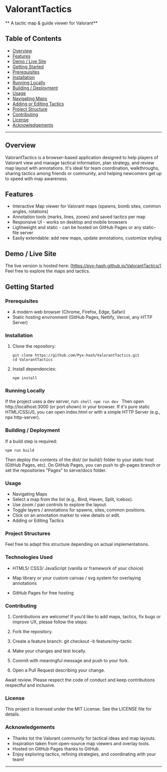 # ValorantTactics
** A tactic map & guide viewer for Valorant**

## Table of Contents
- [Overview](#overview)
- [Features](#features)
- [Demo / Live Site](#demo--live-site)
- [Getting Started](#getting-started)
- [Prerequisites](#prerequisites)
- [Installation](#installation)
- [Running Locally](#running-locally)
- [Building / Deployment](#building--deployment)
- [Usage](#usage)
- [Navigating Maps](#navigating-maps)
- [Adding or Editing Tactics](#adding-or-editing-tactics)
- [Project Structure](#project-structure)
- [Contributing](#contributing)
- [License](#license)
- [Acknowledgements](#acknowledgements)

---

## Overview
ValorantTactics is a browser-based application designed to help players of Valorant view and manage tactical information, plan strategy, and review map layout with annotations. It's ideal for team coordination, walkthroughs, sharing tactics among friends or community, and helping newcomers get up to speed with map awareness.

## Features
- Interactive Map viewer for Valorant maps (spawns, bomb sites, common angles, rotations)
- Annotation tools (marks, lines, zones) and saved tactics per map
- Responsive UI - works on desktop and mobile browsers
- Lightweight and static - can be hosted on GitHub Pages or any static-file server
- Easily extendable: add new maps, update annotations, customize styling

## Demo / Live Site
The live version is hosted here:
[https://pyx-hash.github.io/ValorantTactics/] Feel free to explore the maps and tactics.

## Getting Started

### Prerequisites
- A modern web browser (Chrome, Firefox, Edge, Safari)
- Static hosting environment (GitHub Pages, Netlify, Vercel, any HTTP Server)

### Installation
1. Clone the repository:
    ```shell
    git clone https://github.com/Pyx-hash/ValorantTactics.git
    cd ValorantTactics
    ```
2. Install dependencies:
    ```shell
    npm install
    ```

### Running Locally
If the project uses a dev server, run:
    ```shell
    npm run dev
    ```
Then open http://localhost:3000 (or port shown) in your browser.
If it's pure static HTML/CSS/JS, you can open index.html or with a simple HTTP Server (e.g., npx http-server).

### Building / Deployment
If a build step is required:

```shell
npm run build
```
Then deploy the contents of the dist/ (or build/) folder to your static host (GitHub Pages, etc). On GitHub Pages, you can push to gh-pages branch or set the repositories "Pages" to serve/docs folder.

### Usage
- Navigating Maps
- Select a map from the list (e.g., Bind, Haven, Split, Icebox).
- Use zoom / pan controls to explore the layout.
- Toggle layers / annotations for spawns, sites, common positions.
- Click on an annotation marker to view details or edit.
- Adding or Editing Tactics


### Project Structures

Feel free to adapt this structure depending on actual implementations.

### Technologies Used

- HTML5/ CSS3/ JavaScript (vanilla or framework of your choice)

- Map library or your custom canvas / svg system for overlaying annotations

- GitHub Pages for free hosting


### Contributing
1. Contributions are welcome! If you’d like to add maps, tactics, fix bugs or improve UX, please follow the steps:

2. Fork the repository.

3. Create a feature branch: git checkout -b feature/my-tactic

4. Make your changes and test locally.

5. Commit with meaningful message and push to your fork.

6. Open a Pull Request describing your change.

Await review.
Please respect the code of conduct and keep contributions respectful and inclusive.

### License
This project is licensed under the MIT License. See the LICENSE file for details.

### Acknowledgements

- Thanks tot the Valorant community for tactical ideas and map layouts.
- Inspiration taken from open-source map viewers and overlay tools.
- Hosted on GitHub Pages thanks to GitHub.
- Enjoy exploring tactics, refining strategies, and coordinating with your team!

---
